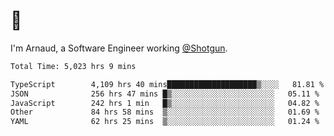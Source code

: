 # 👋

I'm Arnaud, a Software Engineer working [@Shotgun](https://shotgun.live).

<!--START_SECTION:waka-->

```txt
Total Time: 5,023 hrs 9 mins

TypeScript        4,109 hrs 40 mins████████████████████▒░░░░   81.81 %
JSON              256 hrs 47 mins █▒░░░░░░░░░░░░░░░░░░░░░░░   05.11 %
JavaScript        242 hrs 1 min   █▒░░░░░░░░░░░░░░░░░░░░░░░   04.82 %
Other             84 hrs 58 mins  ▒░░░░░░░░░░░░░░░░░░░░░░░░   01.69 %
YAML              62 hrs 25 mins  ▒░░░░░░░░░░░░░░░░░░░░░░░░   01.24 %
```

<!--END_SECTION:waka-->

